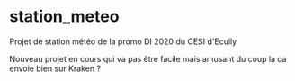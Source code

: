 # station_meteo
Projet de station météo de la promo DI 2020 du CESI d'Ecully

Nouveau projet en cours qui va pas être facile mais amusant
du coup la ca envoie bien sur Kraken ? 